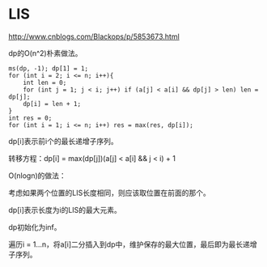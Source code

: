 # LIS

http://www.cnblogs.com/Blackops/p/5853673.html

dp的O(n^2)朴素做法。

```
ms(dp, -1); dp[1] = 1;
for (int i = 2; i <= n; i++){
    int len = 0;
    for (int j = 1; j < i; j++) if (a[j] < a[i] && dp[j] > len) len = dp[j];
    dp[i] = len + 1;
}
int res = 0;
for (int i = 1; i <= n; i++) res = max(res, dp[i]);
```

dp[i]表示前i个的最长递增子序列。

转移方程：dp[i] = max(dp[j])(a[j] < a[i] && j < i) + 1

O(nlogn)的做法：

考虑如果两个位置的LIS长度相同，则应该取位置在前面的那个。

dp[i]表示长度为i的LIS的最大元素。

dp初始化为inf。

遍历i = 1...n，将a[i]二分插入到dp中，维护保存的最大位置，最后即为最长递增子序列。